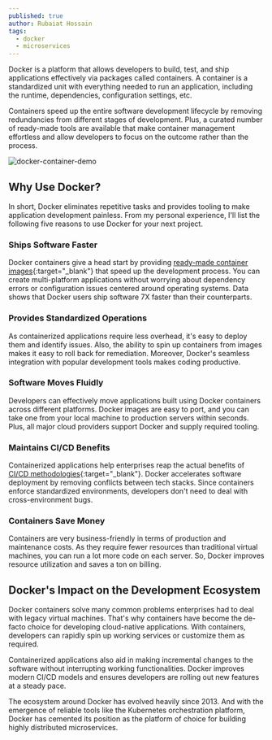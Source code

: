 ```yaml
---
published: true
author: Rubaiat Hossain
tags:
  - docker
  - microservices
---
```



Docker is a platform that allows developers to build, test, and ship applications
effectively via packages called containers. A container is a standardized unit with
everything needed to run an application, including the runtime, dependencies,
configuration settings, etc.

Containers speed up the entire software development lifecycle by removing
redundancies from different stages of development. Plus, a curated number of
ready-made tools are available that make container management effortless and
allow developers to focus on the outcome rather than the process.

![docker-container-demo](https://i.imgur.com/PvWUb7v.png)

## Why Use Docker?

In short, Docker eliminates repetitive tasks and provides tooling to make
application development painless. From my personal experience, I'll list the
following five reasons to use Docker for your next project.

### Ships Software Faster

Docker containers give a head start by providing [ready-made container images](https://hub.docker.com/){:target="_blank"} that
speed up the development process. You can create multi-platform applications
without worrying about dependency errors or configuration issues centered around
operating systems. Data shows that Docker users ship software 7X faster than their
counterparts.

### Provides Standardized Operations

As containerized applications require less overhead, it's easy to deploy them and
identify issues. Also, the ability to spin up containers from images makes it easy to
roll back for remediation. Moreover, Docker's seamless integration with popular
development tools makes coding productive.

### Software Moves Fluidly

Developers can effectively move applications built using Docker containers across
different platforms. Docker images are easy to port, and you can take one from
your local machine to production servers within seconds. Plus, all major cloud
providers support Docker and supply required tooling.

### Maintains CI/CD Benefits
Containerized applications help enterprises reap the actual benefits of [CI/CD
methodologies](https://www.redhat.com/en/topics/devops/what-is-ci-cd){:target="_blank"}. Docker accelerates software deployment by removing conflicts
between tech stacks. Since containers enforce standardized environments,
developers don't need to deal with cross-environment bugs.

### Containers Save Money
Containers are very business-friendly in terms of production and maintenance
costs. As they require fewer resources than traditional virtual machines, you can
run a lot more code on each server. So, Docker improves resource utilization and
saves a ton on billing.


## Docker's Impact on the Development Ecosystem
Docker containers solve many common problems enterprises had to deal with
legacy virtual machines. That's why containers have become the de-facto choice
for developing cloud-native applications. With containers, developers can rapidly
spin up working services or customize them as required.

Containerized applications also aid in making incremental changes to the software
without interrupting working functionalities. Docker improves modern CI/CD
models and ensures developers are rolling out new features at a steady pace.

The ecosystem around Docker has evolved heavily since 2013. And with the
emergence of reliable tools like the Kubernetes orchestration platform, Docker has
cemented its position as the platform of choice for building highly distributed
microservices.
